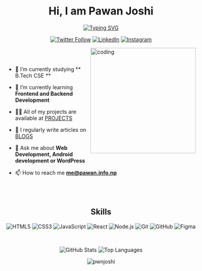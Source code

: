 <p align="center"> <h1 align="center">Hi, I am Pawan Joshi</h1> </p>

 <p align="center"> <a href="https://git.io/typing-svg"> <img src="https://readme-typing-svg.demolab.com/?font=Fira+Code&pause=1000&color=C0F700&center=true&vCenter=true&random=false&width=435&lines=B.Tech+CSE+Student;Co+-+Founder+%3A+BrainStorm+NP;Web+Developer;Graphic+Designer" alt="Typing SVG"> </a> </p>

<p align="center"> <a href="https://twitter.com/pwnjoshidev"><img src="https://img.shields.io/twitter/follow/pwnjoshidev?style=social" alt="Twitter Follow"></a> <a href="https://www.linkedin.com/in/pwnjoshi"><img src="https://img.shields.io/badge/LinkedIn-pwnjoshi-blue.svg" alt="LinkedIn"></a> <a href="https://www.instagram.com/pwnjoshidev"><img src="https://img.shields.io/badge/Instagram-pwnjoshidev-red.svg" alt="Instagram"></a> </p> 


<img align="right" alt="coding" width="280" src="https://media.tenor.com/sveyP9rGWd8AAAAi/text-work.gif">
<br><br>


- 🔭 I’m currently studying ** B.Tech CSE **

- 🌱 I’m currently learning **Frontend and Backend Development**

- 👨‍💻 All of my projects are available at [PROJECTS](https://brainstormnp.com/projects)

- 📝 I regularly write articles on [BLOGS](https://brainstormnp.com/latest-news/)

- 💬 Ask me about **Web Development, Android development or WordPress**

- 📫 How to reach me **me@pawan.info.np**

<br>
<br> 

<h2 align="center">Skills</h2> <p align="center"> <img src="https://img.shields.io/badge/HTML5-E34F26?style=for-the-badge&logo=html5&logoColor=white" alt="HTML5"> <img src="https://img.shields.io/badge/CSS3-1572B6?style=for-the-badge&logo=css3&logoColor=white" alt="CSS3"> <img src="https://img.shields.io/badge/JavaScript-F7DF1E?style=for-the-badge&logo=javascript&logoColor=black" alt="JavaScript"> <img src="https://img.shields.io/badge/React-20232A?style=for-the-badge&logo=react&logoColor=61DAFB" alt="React"> <img src="https://img.shields.io/badge/Node.js-43853D?style=for-the-badge&logo=node.js&logoColor=white" alt="Node.js"> <img src="https://img.shields.io/badge/Git-F05032?style=for-the-badge&logo=git&logoColor=white" alt="Git"> <img src="https://img.shields.io/badge/GitHub-100000?style=for-the-badge&logo=github&logoColor=white" alt="GitHub"> <img src="https://img.shields.io/badge/Figma-F24E1E?style=for-the-badge&logo=figma&logoColor=white" alt="Figma"> </p>
<br>
 <p align="center"> <img src="https://github-readme-stats.vercel.app/api?username=pwnjoshi&show_icons=true&theme=dracula" alt="GitHub Stats"> <img src="https://github-readme-stats.vercel.app/api/top-langs/?username=pwnjoshi&layout=compact&theme=dracula" alt="Top Languages"> </p> 

<p align="center"> <img src="https://komarev.com/ghpvc/?username=pwnjoshi&label=Profile%20views&color=0e75b6&style=flat" alt="pwnjoshi" /> </p>
